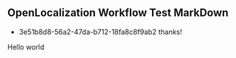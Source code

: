 ## OpenLocalization Workflow Test MarkDown
* 3e51b8d8-56a2-47da-b712-18fa8c8f9ab2 
thanks!

Hello world